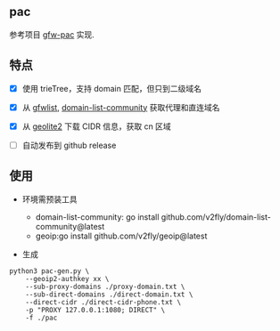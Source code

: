 ## pac

参考项目 [gfw-pac](https://github.com/zhiyi7/gfw-pac) 实现.

## 特点

- [x] 使用 trieTree，支持 domain 匹配，但只到二级域名

- [x] 从 [gfwlist](https://pagure.io/gfwlist), [domain-list-community](https://github.com/v2fly/domain-list-community) 获取代理和直连域名

- [x] 从 [geolite2](https://www.maxmind.com/en/home) 下载 CIDR 信息，获取 cn 区域

- [ ] 自动发布到 github release

## 使用

- 环境需预装工具
    - domain-list-community: go install github.com/v2fly/domain-list-community@latest
    - geoip:go install github.com/v2fly/geoip@latest

- 生成 

```
python3 pac-gen.py \
    --geoip2-authkey xx \
    --sub-proxy-domains ./proxy-domain.txt \ 
    --sub-direct-domains ./direct-domain.txt \
    --direct-cidr ./direct-cidr-phone.txt \
    -p "PROXY 127.0.0.1:1080; DIRECT" \
    -f ./pac
```
